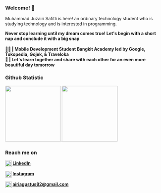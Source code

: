 ### Welcome! 👋
Muhammad Juzairi Safitli is here! an ordinary technology student who is studying technology and is interested in programming.

<b>Never stop learning until my dream comes true! Let's begin with a short nap and conclude it with a big snap <b> <br> <br>
🧑‍💻 | Mobile Development Student Bangkit Academy led by Google, Tokopedia, Gojek, & Traveloka <br>
🤔 | Let's learn together and share with each other for an even more beautiful day tomorrow <br>

### Github Statistic
<p align="left">
<a href="https://github.com/eeryyy282">
  <img height="180em" src="https://github-readme-stats-eight-theta.vercel.app/api?username=eeryyy282&show_icons=true&theme=algolia&include_all_commits=true&count_private=true"/>
  <img height="180em" src="https://github-readme-stats-eight-theta.vercel.app/api/top-langs/?username=eeryyy282&layout=compact&langs_count=8&theme=algolia"/>
</a>
</p>


### Reach me on
<img align="left" alt="Linkedin" title="Linkedin" width="21px" src="https://upload.wikimedia.org/wikipedia/commons/thumb/8/81/LinkedIn_icon.svg/2048px-LinkedIn_icon.svg.png"/><a href="https://www.linkedin.com/in/muhammad-juzairi-safitli-6226a228a/">LinkedIn</a> <br> <br>
<img align="left" alt="Instagram" title="Instagram" width="21px" src="https://upload.wikimedia.org/wikipedia/commons/thumb/e/e7/Instagram_logo_2016.svg/2048px-Instagram_logo_2016.svg.png"/><a href="https://www.instagram.com/juzairi_safitli/">Instagram</a> <br><br>
<img align="left" alt="gmail" title="gmail" width="21px" src="https://upload.wikimedia.org/wikipedia/commons/thumb/7/7e/Gmail_icon_%282020%29.svg/1024px-Gmail_icon_%282020%29.svg.png"/>airiagustus82@gmail.com

